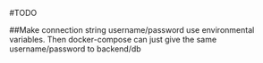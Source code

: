 #TODO

##Make connection string username/password use environmental variables. Then docker-compose can just give the same username/password to backend/db